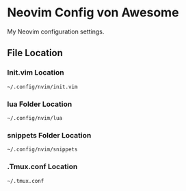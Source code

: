 # Neovim Config von Awesome

My Neovim configuration settings.

## File Location

### Init.vim Location
`~/.config/nvim/init.vim`

### lua Folder Location
`~/.config/nvim/lua`

### snippets Folder Location
`~/.config/nvim/snippets`

### .Tmux.conf Location
`~/.tmux.conf`

